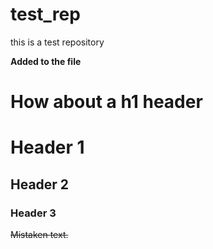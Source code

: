 test_rep
========

this is a test repository

<b>Added to the file </b>
<h1>How about a h1 header </h1>

# Header 1
## Header 2
### Header 3

~~Mistaken text.~~

